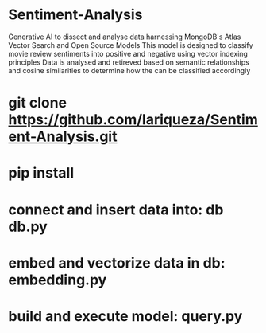 # Sentiment-Analysis
Generative AI to dissect and analyse data  harnessing MongoDB's Atlas Vector Search and Open Source Models
This model is designed to classify movie review sentiments into positive and negative using vector indexing principles
Data is analysed and retireved based on semantic relationships and cosine similarities to determine how the can be classified accordingly

# git clone https://github.com/lariqueza/Sentiment-Analysis.git
# pip install
# connect and insert data into: db db.py
# embed and vectorize data in db: embedding.py
# build and execute model: query.py

